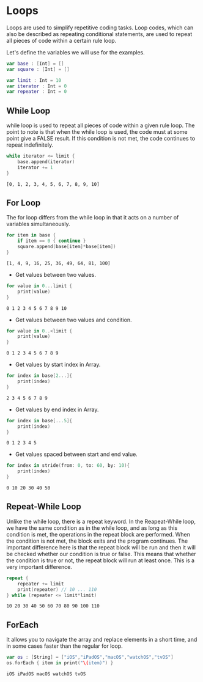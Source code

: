 # Loops
Loops are used to simplify repetitive coding tasks. Loop codes, which can also be described as repeating conditional statements, 
are used to repeat all pieces of code within a certain rule loop.

Let's define the variables we will use for the examples.
```swift
var base : [Int] = []
var square : [Int] = []

var limit : Int = 10
var iterator : Int = 0
var repeater : Int = 0
```
## While Loop
while loop is used to repeat all pieces of code within a given rule loop. 
The point to note is that when the while loop is used, the code must at some point give a FALSE result. 
If this condition is not met, the code continues to repeat indefinitely.
```swift
while iterator <= limit {
    base.append(iterator)
    iterator += 1
}
```
```
[0, 1, 2, 3, 4, 5, 6, 7, 8, 9, 10]
```

## For Loop
The for loop differs from the while loop in that it acts on a number of variables simultaneously.
```swift
for item in base {
    if item == 0 { continue }
    square.append(base[item]*base[item])
}
```
```
[1, 4, 9, 16, 25, 36, 49, 64, 81, 100]
```

- Get values between two values.
```swift
for value in 0...limit {
    print(value) 
}
```
```
0 1 2 3 4 5 6 7 8 9 10
```

- Get values between two values and condition.
```swift
for value in 0..<limit {
    print(value)
}
```
```
0 1 2 3 4 5 6 7 8 9
```

- Get values by start index in Array.
```swift
for index in base[2...]{
    print(index)
}
```
```
2 3 4 5 6 7 8 9
```

- Get values by end index in Array.
```swift
for index in base[...5]{
    print(index)
}
```
```
0 1 2 3 4 5
```
- Get values spaced between start and end value.
```swift
for index in stride(from: 0, to: 60, by: 10){
    print(index)
}
```
```
0 10 20 30 40 50
```

## Repeat-While Loop
Unlike the while loop, there is a repeat keyword. 
In the Reapeat-While loop, we have the same condition as in the while loop, and as long as this condition is met, the operations in the repeat block are performed. 
When the condition is not met, the block exits and the program continues. 
The important difference here is that the repeat block will be run and then it will be checked whether our condition is true or false. 
This means that whether the condition is true or not, the repeat block will run at least once. This is a very important difference.
```swift
repeat {
    repeater += limit
    print(repeater) // 10 ... 110
} while (repeater <= limit*limit)
```
```
10 20 30 40 50 60 70 80 90 100 110
```

## ForEach
It allows you to navigate the array and replace elements in a short time, and in some cases faster than the regular for loop.
```swift
var os : [String] = ["iOS","iPadOS","macOS","watchOS","tvOS"]
os.forEach { item in print("\(item)") }
```
```
iOS iPadOS macOS watchOS tvOS
```
